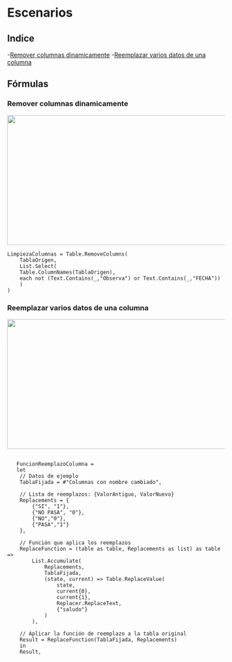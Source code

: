 # Escenarios

## Indice

-[Remover columnas dinamicamente](#remover-columnas-dinamicamente)
-[Reemplazar varios datos de una columna](#reemplazar-varios-datos-de-una-columna)
## Fórmulas
### Remover columnas dinamicamente
<p align="center">
  <img src="https://github.com/user-attachments/assets/b52a54b2-13ac-4c68-bcf1-28b7b346caa2" width="700" height="300">
</p>

```
LimpiezaColumnas = Table.RemoveColumns(  
    TablaOrigen,  
    List.Select(  
    Table.ColumnNames(TablaOrigen),  
    each not (Text.Contains(_,"Observa") or Text.Contains(_,"FECHA"))  
    )  
)
```

### Reemplazar varios datos de una columna

<p align="center">
  <img src="https://github.com/user-attachments/assets/54e36002-1984-4fab-9ed4-e0375d581dbd" width="700" height="300">
</p>

```

   FuncionReemplazoColumna = 
   let
    // Datos de ejemplo
    TablaFijada = #"Columnas con nombre cambiado",
    
    // Lista de reemplazos: {ValorAntiguo, ValorNuevo}
    Replacements = {
        {"SI", "1"},
        {"NO PASA", "0"},
        {"NO","0"},
        {"PASA","1"}
    },
    
    // Función que aplica los reemplazos
    ReplaceFunction = (table as table, Replacements as list) as table =>
        List.Accumulate(
            Replacements,
            TablaFijada,
            (state, current) => Table.ReplaceValue(
                state,
                current{0},
                current{1},
                Replacer.ReplaceText,
                {"saludo"}
            )
        ),

    // Aplicar la función de reemplazo a la tabla original
    Result = ReplaceFunction(TablaFijada, Replacements)
    in
    Result,
```
